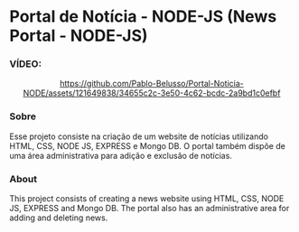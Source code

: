 # Portal de Notícia - NODE-JS (News Portal - NODE-JS)

### VÍDEO:

<div align="center">

https://github.com/Pablo-Belusso/Portal-Noticia-NODE/assets/121649838/34655c2c-3e50-4c62-bcdc-2a9bd1c0efbf

</div>

### Sobre

Esse projeto consiste na criação de um website de notícias utilizando HTML, CSS, NODE JS, EXPRESS e Mongo DB. O portal também dispõe de uma área administrativa para adição e exclusão de notícias.

### About

This project consists of creating a news website using HTML, CSS, NODE JS, EXPRESS and Mongo DB. The portal also has an administrative area for adding and deleting news.
